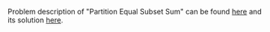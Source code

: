 Problem description of "Partition Equal Subset Sum" can be found [here](https://leetcode.com/problems/partition-equal-subset-sum/) and its solution [here](https://github.com/aurimas13/Solutions-To-Problems/blob/main/LeetCode/Python%20Solutions/Partition%20Equal%20Subset%20Sum/partition.py).
